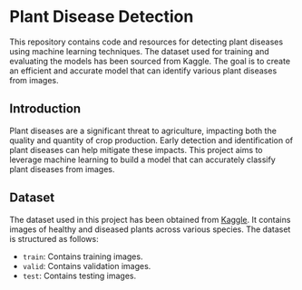 # Plant Disease Detection

This repository contains code and resources for detecting plant diseases using machine learning techniques. The dataset used for training and evaluating the models has been sourced from Kaggle. The goal is to create an efficient and accurate model that can identify various plant diseases from images.

## Introduction

Plant diseases are a significant threat to agriculture, impacting both the quality and quantity of crop production. Early detection and identification of plant diseases can help mitigate these impacts. This project aims to leverage machine learning to build a model that can accurately classify plant diseases from images.

## Dataset

The dataset used in this project has been obtained from [Kaggle](https://www.kaggle.com/datasets/vipoooool/new-plant-diseases-dataset/data). It contains images of healthy and diseased plants across various species. The dataset is structured as follows:

- `train`: Contains training images.
- `valid`: Contains validation images.
- `test`: Contains testing images.
